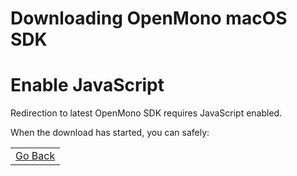 # Downloading OpenMono macOS SDK

<noscript>
    <h1>Enable JavaScript</h1>
    <p>Redirection to latest OpenMono SDK requires JavaScript enabled.</p>
</noscript>

When the download has started, you can safely:

<table class="table wy-text-center" style="width: 100%;">
<tr>
<td><a href="javascript:history.go(-1);" class="btn btn-neutral"><span class="fa fa-arrow-left"></span> Go Back </a></td>
</tr>
</table>
<br />
<br />
<br />

<script>
var release='SDKv1_5'
var version = '1.5.2'
var url = 'https://github.com/getopenmono/openmono_package/releases/download/'+release+'/OpenMono-v'+version+'-Mac.pkg'
window.location = url
</script>